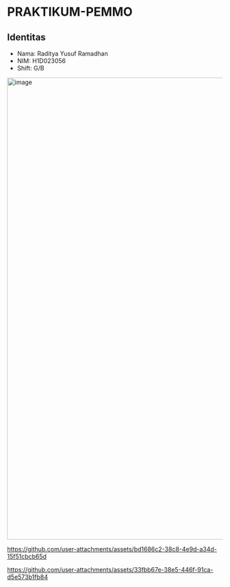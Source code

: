 # PRAKTIKUM-PEMMO
## Identitas
- Nama: Raditya Yusuf Ramadhan
- NIM: H1D023056
- Shift: G/B

<img width="1920" height="1080" alt="image" src="https://github.com/user-attachments/assets/0fbdeda6-c313-43cd-a802-082df671548a" />




https://github.com/user-attachments/assets/bd1686c2-38c8-4e9d-a34d-15f51cbcb65d







https://github.com/user-attachments/assets/33fbb67e-38e5-446f-91ca-d5e573b1fb84


